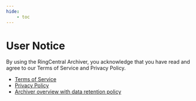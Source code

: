 ```yaml
---
hide:
    - toc
---
```


# User Notice

By using the RingCentral Archiver, you acknowledge that you have read and agree to our Terms of Service and Privacy Policy.

-   [Terms of Service](https://www.ringcentral.com/legal/last-update-October-15-2019/eulatos.html)
-   [Privacy Policy](https://www.ringcentral.com/legal/last-update-March-3-2021/privacy-notice.html)
-   [Archiver overview with data retention policy](https://support.ringcentral.com/article/8913.html)
